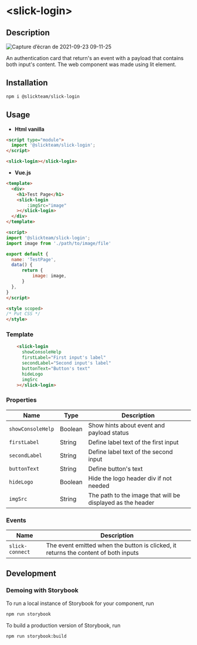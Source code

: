 # \<slick-login>

## Description

![Capture d’écran de 2021-09-23 09-11-25](https://user-images.githubusercontent.com/59962729/134505863-843ffafb-46ec-470d-b21d-68c79f75248c.png)

An authentication card that return's an event with a payload that contains both input's content. The web component was made using lit element.

## Installation
```bash
npm i @slickteam/slick-login
```

## Usage

- **Html vanilla**

```html
<script type="module">
  import '@slickteam/slick-login';
</script>

<slick-login></slick-login>
```

- **Vue.js**

```html
<template>
  <div>
    <h1>Test Page</h1>
    <slick-login
        :imgSrc="image"
    ></slick-login>
  </div>
</template>

<script>
import '@slickteam/slick-login';
import image from './path/to/image/file'

export default {
  name: 'TestPage', 
  data() {
      return {
          image: image,
      }
  },
}
</script>

<style scoped>
/* Put CSS */
</style>

```

### Template

``` html
    <slick-login
      showConsoleHelp
      firstLabel="First input's label"
      secondLabel="Second input's label"
      buttonText="Button's text"
      hideLogo
      imgSrc
    ></slick-login>
```
### Properties

Name                | Type               | Description
---                 | ---                | ---
`showConsoleHelp`   | Boolean            | Show hints about event and payload status
`firstLabel`        | String             | Define label text of the first input
`secondLabel`       | String             | Define label text of the second input
`buttonText`        | String             | Define button's text
`hideLogo`          | Boolean            | Hide the logo header div if not needed
`imgSrc`            | String             | The path to the image that will be displayed as the header

### Events

Name            | Description
---             | ---
`slick-connect` | The event emitted when the button is clicked, it returns the content of both inputs

## Development

### Demoing with Storybook

To run a local instance of Storybook for your component, run
```bash
npm run storybook
```

To build a production version of Storybook, run
```bash
npm run storybook:build
```